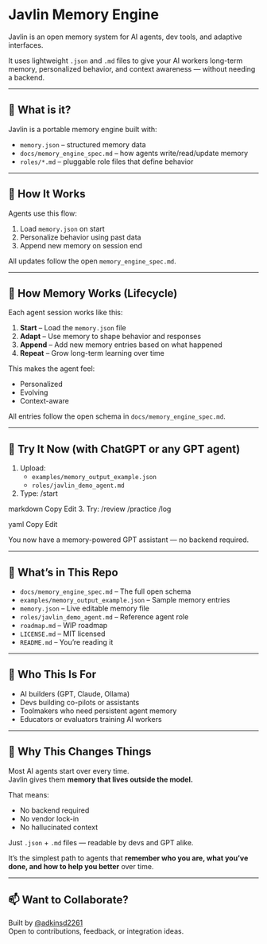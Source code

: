 # Javlin Memory Engine

Javlin is an open memory system for AI agents, dev tools, and adaptive interfaces.

It uses lightweight `.json` and `.md` files to give your AI workers long-term memory, personalized behavior, and context awareness — without needing a backend.

---

## 🧠 What is it?

Javlin is a portable memory engine built with:

- `memory.json` – structured memory data
- `docs/memory_engine_spec.md` – how agents write/read/update memory
- `roles/*.md` – pluggable role files that define behavior

---

## 🔧 How It Works

Agents use this flow:

1. Load `memory.json` on start  
2. Personalize behavior using past data  
3. Append new memory on session end  

All updates follow the open `memory_engine_spec.md`.

---

## 🔁 How Memory Works (Lifecycle)

Each agent session works like this:

1. **Start** – Load the `memory.json` file  
2. **Adapt** – Use memory to shape behavior and responses  
3. **Append** – Add new memory entries based on what happened  
4. **Repeat** – Grow long-term learning over time

This makes the agent feel:
- Personalized  
- Evolving  
- Context-aware

All entries follow the open schema in `docs/memory_engine_spec.md`.

---

## 🧪 Try It Now (with ChatGPT or any GPT agent)

1. Upload:
   - `examples/memory_output_example.json`
   - `roles/javlin_demo_agent.md`
2. Type:
/start

markdown
Copy
Edit
3. Try:
/review
/practice
/log

yaml
Copy
Edit

You now have a memory-powered GPT assistant — no backend required.

---

## 💼 What’s in This Repo

- `docs/memory_engine_spec.md` – The full open schema  
- `examples/memory_output_example.json` – Sample memory entries  
- `memory.json` – Live editable memory file  
- `roles/javlin_demo_agent.md` – Reference agent role  
- `roadmap.md` – WIP roadmap  
- `LICENSE.md` – MIT licensed  
- `README.md` – You’re reading it

---

## 🧭 Who This Is For

- AI builders (GPT, Claude, Ollama)  
- Devs building co-pilots or assistants  
- Toolmakers who need persistent agent memory  
- Educators or evaluators training AI workers

---

## 🧠 Why This Changes Things

Most AI agents start over every time.  
Javlin gives them **memory that lives outside the model.**

That means:
- No backend required  
- No vendor lock-in  
- No hallucinated context

Just `.json` + `.md` files — readable by devs and GPT alike.

It’s the simplest path to agents that **remember who you are, what you’ve done, and how to help you better** over time.

---

## 📫 Want to Collaborate?

Built by [@adkinsd2261](https://github.com/adkinsd2261)  
Open to contributions, feedback, or integration ideas.


